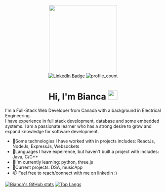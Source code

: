<div id="header" align="center">
  <img src="https://media.tenor.com/q9s_XmoedE8AAAAi/piske-usagi.gif" width="220">
</div>

<div id="badges" align="center">
  <a href="https://www.linkedin.com/in/biancafu/">
    <img src="https://img.shields.io/badge/LinkedIn-blue?style=for-the-badge&logo=linkedin&logoColor=white" alt="LinkedIn Badge"/>
  </a>
  <img src="https://komarev.com/ghpvc/?username=biancafu&style=flat-square&color=blue" alt="profile_count"/>
</div>


<h1 align="center">Hi, I'm Bianca <img src="https://media.giphy.com/media/hvRJCLFzcasrR4ia7z/giphy.gif" width="30px"/></h1>

I'm a Full-Stack Web Developer from Canada with a background in Electrical Engineering. <br>
I have experience in full stack development, database and some embedded systems. 
I am a passionate learner who has a strong desire to grow and expand knowledge for software development.  <br>

- 🍏Some technologies I have worked with in projects includes: ReactJs, NodeJs, ExpressJs, Websockets <br>
- 🍊Languages I have expeirence, but haven't built a project with includes: Java, C/C++ <br>
- 🍋I'm currently learning: python, three.js <br>
- 🍉Current projects: DSA, musicApp <br>
- 📫 Feel free to reach/connect with me on linkedin :)



[![Bianca's GitHub stats](https://github-readme-stats.vercel.app/api?username=biancafu&show_icons=true&theme=radical)](https://github.com/anuraghazra/github-readme-stats)
[![Top Langs](https://github-readme-stats.vercel.app/api/top-langs/?username=biancafu&langs_count=7&layout=compact)](https://github.com/anuraghazra/github-readme-stats)
<!--
**biancafu/biancafu** is a ✨ _special_ ✨ repository because its `README.md` (this file) appears on your GitHub profile.

Here are some ideas to get you started:

- 🔭 I’m currently working on ...
- 🌱 I’m currently learning ...
- 👯 I’m looking to collaborate on ...
- 🤔 I’m looking for help with ...
- 💬 Ask me about ...
- 📫 How to reach me: ...
- 😄 Pronouns: ...
- ⚡ Fun fact: ...
-->
